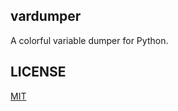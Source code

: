 ## vardumper

A colorful variable dumper for Python.

## LICENSE

[MIT](https://opensource.org/licenses/MIT)
